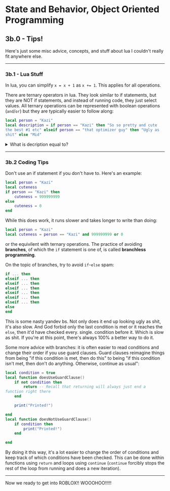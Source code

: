 <style>

code {
  white-space : pre-wrap !important;
  word-break: break-word;
}

</style>

# State and Behavior, Object Oriented Programming

## 3b.0 - Tips!
Here's just some misc advice, concepts, and stuff about lua I couldn't really fit anywhere else.

<hr>

### 3b.1 - Lua Stuff
In lua, you can simplify ``x = x + 1`` as ``x += 1``. This applies for all operations.

There are ternary operators in lua. They look similar to if statements, but they are NOT if statements, and instead of running code, they just select values. All ternary operations can be represented with boolean operations (``and``/``or``) but they are typically easier to follow along:
```lua
local person = "Kazi"
local description = if person == "Kazi" then "So so pretty and cute the best #1 etc" elseif person == "that optimizer guy" then "Ugly as shit" else "Mid"
```
<details>
<summary>What is decription equal to?</summary>
"So so pretty and cute the best #1 etc"
</details>

<hr>

### 3b.2 Coding Tips
Don't use an if statement if you don't have to. Here's an example:
```lua
local person = "Kazi"
local cuteness
if person == "Kazi" then
    cuteness = 999999999
else
    cuteness = 0
end
```
While this does work, it runs slower and takes longer to write than doing:
```lua
local person = "Kazi"
local cuteness = person == "Kazi" and 999999999 or 0
```
or the equivilent with ternary operations. The practice of avoiding **branches**, of which the ``if`` statement is one of, is called **branchless programming**.

On the topic of branches, try to avoid ``if``-``else`` spam:
```lua
if ... then
elseif ... then
elseif ... then
elseif ... then
elseif ... then
elseif ... then
elseif ... then
else
end
```
This is some nasty yandev bs. Not only does it end up looking ugly as shit, it's also slow. And God forbid only the last condition is met or it reaches the ``else``, then it'd have checked every. single. condition before it. Which is slow as shit. If you're at this point, there's always 100% a better way to do it.

Some more advice with branches: it is often easier to read conditions and change their order if you use guard clauses. Guard clauses reimagine things from being "if this condition is met, then do this" to being "if this condition isn't met, then don't do anything. Otherwise, continue as usual":
```lua
local condition = true
local function doesUseGuardClause()
    if not condition then
        return -- Recall that returning will always just end a function right there
    end

    print("Printed!")

end
local function doesNotUseGuardClause()
    if condition then
        print("Printed!")
    end

end
```
By doing it this way, it's a lot easier to change the order of conditions and keep track of which conditions have been checked. This can be done within functions using ``return`` and loops using ``continue`` (``continue`` forcibly stops the rest of the loop from running and does a new iteration).

<hr>

Now we ready to get into ROBLOX!! WOOOHOO!!!!!